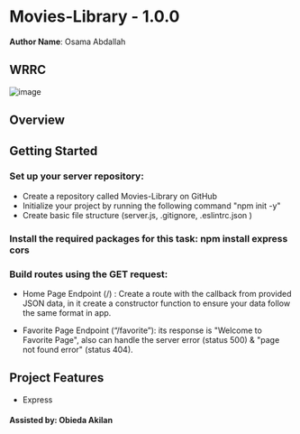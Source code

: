 # Movies-Library - 1.0.0

**Author Name**: Osama Abdallah

## WRRC
![image](../Movies-Library/images/WRRC.jpg)

## Overview

## Getting Started

### Set up your server repository:

* Create a repository called Movies-Library on GitHub
* Initialize your project by running the following command "npm init -y"
* Create basic file structure (server.js, .gitignore, .eslintrc.json )

### Install the required packages for this task: npm install express cors

### Build routes using the GET request:

* Home Page Endpoint (/) : Create a route with the callback from provided JSON data, in it create a constructor function to ensure your data follow the same format in app.

* Favorite Page Endpoint (“/favorite”): its response is "Welcome to Favorite Page", also can handle the server error (status 500) & "page not found error" (status 404).

## Project Features

* Express

#### Assisted by: Obieda Akilan